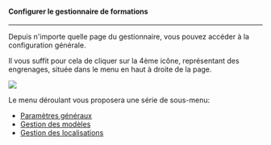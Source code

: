 #### Configurer le gestionnaire de formations
---
Depuis n'importe quelle page du gestionnaire, vous pouvez accéder à la configuration générale. 

Il vous suffit pour cela de cliquer sur la 4ème icône, représentant des engrenages, située dans le menu en haut à droite de la page.

![](images/cursus-fig28.png)

Le menu déroulant vous proposera une série de sous-menu:

*  [Paramètres généraux](generals-config.md)
*  [Gestion des modèles](models-config.md)
*  [Gestion des localisations](localisations-trainings.md)


